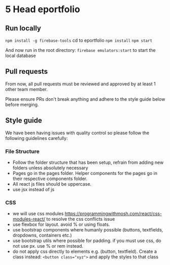 # 5 Head eportfolio

## Run locally
`npm install -g firebase-tools`
cd to eportfolio
`npm install`
`npm start`

And now run in the root directory:
`firebase emulators:start`
to start the local database

## Pull requests

From now, all pull requests must be reviewed and approved by at least 1 other team member.

Please ensure PRs don't break anything and adhere to the style guide below before merging.

## Style guide

We have been having issues with quality control so please follow the following guidelines carefully:

### File Structure
- Follow the folder structure that has been setup, refrain from adding new folders unless absolutely necessary
- Pages go in the pages folder. Helper components for the pages go in their respective components folder.
- All react js files should be uppercase.
- use jsx instead of js

### CSS
- we will use css modules https://programmingwithmosh.com/react/css-modules-react/ to resolve the css conflicts issue
- use flexbox for layout. avoid % or using floats.
- use bootstrap components where humanly possible (buttons, textfields, dropdowns, containers etc.)
- use bootstrap utils where possible for padding. if you must use css, do not use px. use % or rem instead.
- do not apply css directly to elements e.g. (button, textfield). Create a class instead: `<button class="xyz">` and apply the styles to that class
